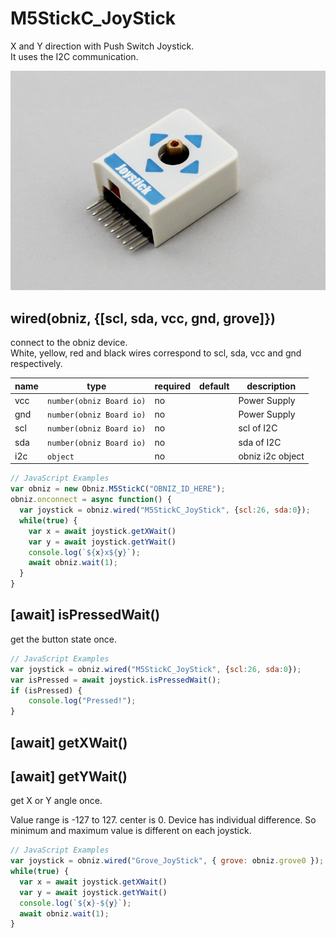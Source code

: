# M5StickC_JoyStick

X and Y direction with Push Switch Joystick.  
It uses the I2C communication.  

![](./image.jpg)

## wired(obniz, {[scl, sda, vcc, gnd, grove]})

connect to the obniz device.  
White, yellow, red and black wires correspond to scl, sda, vcc and gnd respectively.  

name | type | required | default | description
--- | --- | --- | --- | ---
vcc | `number(obniz Board io)` | no |  &nbsp; | Power Supply
gnd | `number(obniz Board io)` | no |  &nbsp; | Power Supply
scl | `number(obniz Board io)` | no |  &nbsp; | scl of I2C
sda | `number(obniz Board io)` | no | &nbsp;  | sda of I2C
i2c | `object` | no | &nbsp;  | obniz i2c object

```javascript
// JavaScript Examples
var obniz = new Obniz.M5StickC("OBNIZ_ID_HERE");
obniz.onconnect = async function() {
  var joystick = obniz.wired("M5StickC_JoyStick", {scl:26, sda:0});
  while(true) {
    var x = await joystick.getXWait()
    var y = await joystick.getYWait()
    console.log(`${x}x${y}`);
    await obniz.wait(1);
  }
}
```


## [await] isPressedWait()
get the button state once.   

```javascript
// JavaScript Examples
var joystick = obniz.wired("M5StickC_JoyStick", {scl:26, sda:0});
var isPressed = await joystick.isPressedWait();
if (isPressed) {
    console.log("Pressed!");
}
```


## [await] getXWait()
## [await] getYWait()

get X or Y angle once.

Value range is -127 to 127. center is 0. Device has individual difference. So minimum and maximum value is different on each joystick.

```javascript
// JavaScript Examples
var joystick = obniz.wired("Grove_JoyStick", { grove: obniz.grove0 });
while(true) {
  var x = await joystick.getXWait()
  var y = await joystick.getYWait()
  console.log(`${x}-${y}`);
  await obniz.wait(1);
}
```